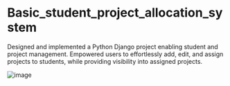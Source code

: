# Basic_student_project_allocation_system
Designed and implemented a Python Django project enabling student and project management. Empowered users to effortlessly add, edit, and assign projects to students, while providing visibility into assigned projects.

![image](https://github.com/BilalSsiddique/basic_student_project_allocation_system/assets/64930024/5e3e43bf-1ca1-492a-b3f0-12d6cd8e7a91)

